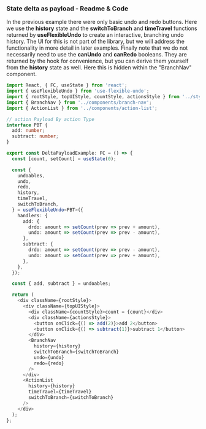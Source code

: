 ### State delta as payload - Readme & Code

In the previous example there were only basic undo and redo buttons. Here we use the **history** state and the **switchToBranch** and **timeTravel** functions returned by **useFlexibleUndo** to create an interactive, branching undo history. The UI for this is not part of the library, but we will address the functionality in more detail in later examples. Finally note that we do not necessarily need to use the **canUndo** and **canRedo** booleans. They are returned by the hook for convenience, but you can derive them yourself from the **history** state as well. Here this is hidden within the "BranchNav" component.

```typescript
import React, { FC, useState } from 'react';
import { useFlexibleUndo } from 'use-flexible-undo';
import { rootStyle, topUIStyle, countStyle, actionsStyle } from '../styles';
import { BranchNav } from '../components/branch-nav';
import { ActionList } from '../components/action-list';

// action Payload By action Type
interface PBT {
  add: number;
  subtract: number;
}

export const DeltaPayloadExample: FC = () => {
  const [count, setCount] = useState(0);

  const {
    undoables,
    undo,
    redo,
    history,
    timeTravel,
    switchToBranch,
  } = useFlexibleUndo<PBT>({
    handlers: {
      add: {
        drdo: amount => setCount(prev => prev + amount),
        undo: amount => setCount(prev => prev - amount),
      },
      subtract: {
        drdo: amount => setCount(prev => prev - amount),
        undo: amount => setCount(prev => prev + amount),
      },
    },
  });

  const { add, subtract } = undoables;

  return (
    <div className={rootStyle}>
      <div className={topUIStyle}>
        <div className={countStyle}>count = {count}</div>
        <div className={actionsStyle}>
          <button onClick={() => add(2)}>add 2</button>
          <button onClick={() => subtract(1)}>subtract 1</button>
        </div>
        <BranchNav
          history={history}
          switchToBranch={switchToBranch}
          undo={undo}
          redo={redo}
        />
      </div>
      <ActionList
        history={history}
        timeTravel={timeTravel}
        switchToBranch={switchToBranch}
      />
    </div>
  );
};
```
